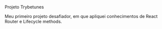 Projeto Trybetunes

Meu primeiro projeto desafiador, em que apliquei conhecimentos de React Router e Lifecycle methods.